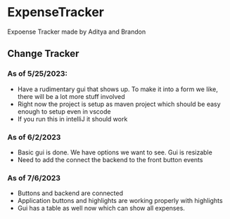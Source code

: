 # ExpenseTracker
Expoense Tracker made by Aditya and Brandon

## Change Tracker

### As of 5/25/2023:
- Have a rudimentary gui that shows up. To make it into a form we like, there will be a lot more stuff involved
- Right now the project is setup as maven project which should be easy enough to setup even in vscode
- If you run this in intelliJ it should work

### As of 6/2/2023
- Basic gui is done. We have options we want to see. Gui is resizable
- Need to add the connect the backend to the front button events

### As of 7/6/2023
- Buttons and backend are connected
- Application buttons and highlights are working properly with highlights
- Gui has a table as well now which can show all expenses.
